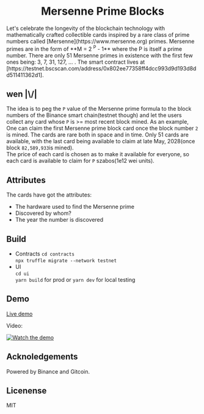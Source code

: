 <h1 align="center"> Mersenne Prime Blocks</h1>  
Let's celebrate the longevity of the blockchain technology with mathematically crafted collectible cards inspired by a rare class of prime numbers called [Mersenne](https://www.mersenne.org) primes.
Mersenne primes are in the form of **M = 2 <sup>P</sup> - 1** where the P is itself a prime number. There are only 51 Mersenne primes in existence with the first few ones being:  3, 7, 31, 127, ... .  
The smart contract lives at [https://testnet.bscscan.com/address/0x802ee77358ff4dcc993d9d193d8dd511411362d1].  

## wen |\\/|
The idea is to peg the `P` value of the Mersenne prime formula to the block numbers of the Binance smart chain(testnet though) and let the users collect any card whose `P` is >= most recent block mined. As an example, One can claim the first Mersenne prime block card once the block number `2` is mined. The cards are rare both in space and in time. Only 51 cards are available, with the last card being available to claim at late May, 2028(once block `82,589,933`is mined).  
The price of each card is chosen as to make it available for everyone, so each card is available to claim for `P` szabos(1e12 wei units).

## Attributes  
The cards have got the attributes:  
- The hardware used to find the Mersenne prime  
- Discovered by whom?
- The year the number is discovered


## Build  
- Contracts
  `cd contracts`  
  `npx truffle migrate --network testnet`  
- UI  
  `cd ui`  
  `yarn build` for prod or `yarn dev` for local testing  

## Demo
[Live demo](https://siasky.net/_A0KyWspY3dK9E-QiCM4S-v1uSJZ22en7cvvb6Vbi4hG5g/)  

Video:  
<p align="center">

[![Watch the demo](https://img.youtube.com/vi/ap9jBFzb6nE/maxresdefault.jpg)](https://www.youtube.com/watch?v=ap9jBFzb6nE)
</p> 

## Acknoledgements
Powered by Binance and Gitcoin.

## Licenense
MIT
